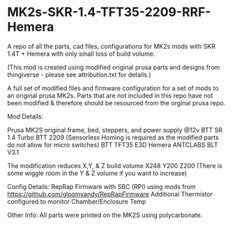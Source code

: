 # MK2s-SKR-1.4-TFT35-2209-RRF-Hemera
A repo of all the parts, cad files, configurations for MK2s mods with SKR 1.4T + Hemera with only small loss of build volume.

(This mod is created using modified original prusa parts and designs from thingiverse - please see attribution.txt for details.)

A full set of modified files and firmware configuration for a set of mods to an original prusa MK2s. Parts that are not included in this repo have not been modified & therefore should be resourced from the orginal prusa repo.

Mod Details:

Prusa MK2S original frame, bed, steppers, and power supply @12v
BTT SR 1.4 Turbo
BTT 2209 (Sensorless Homing is required as the modified parts do not allow for micro switches)
BTT TFT35
E3D Hemera
ANTCLABS BLT V3.1

The modification reduces X,Y, & Z build volume X248 Y200 Z200 (There is some wiggle room in the Y & Z volume if you want to increase)

Config Details:
RepRap Firmware with SBC (RPi) using mods from https://github.com/gloomyandy/RepRapFirmware
Additional Thermistor configured to monitor Chamber/Enclosure Temp


Other Info:
All parts were printed on the MK2S using polycarbonate.
